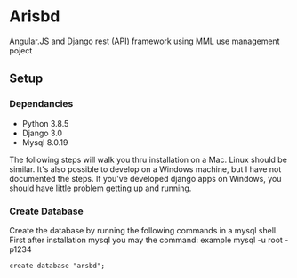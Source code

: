 # Arisbd
Angular.JS and Django rest (API) framework using MML use management poject

## Setup

### Dependancies

- Python 3.8.5 
- Django 3.0
- Mysql 8.0.19


The following steps will walk you thru installation on a Mac. Linux should be similar.
It's also possible to develop on a Windows machine, but I have not documented the steps.
If you've developed django apps on Windows, you should have little problem getting
up and running.



### Create Database

Create the database by running the following commands in a mysql shell.
First after installation mysql you may the command: example
mysql -u root -p1234

```
create database "arsbd";
```
